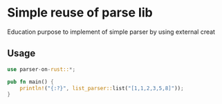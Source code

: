 # Simple reuse of parse lib
Education purpose to implement of simple parser by using external creat
## Usage
```rust
use parser-on-rust::*;

pub fn main() {
    println!("{:?}", list_parser::list("[1,1,2,3,5,8]"));
}
```
